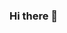 ### Hi there 👋

<!--
**emnghiaproplayers/emnghiaproplayers** is a ✨ _special_ ✨ repository because its `README.md` (this file) appears on your GitHub profile.

Here are some ideas to get you started:

- 🔭 I’m currently a sophomore at FPT University Da Nang
- 🌱 I’m currently learning Software Engineering
- 🤔 I’m looking for help with my coding skills
- 💬 Ask me about ...
- 📫 How to reach me: 
Facebook : https://www.facebook.com/nghia.nguyentruong.98/
Instagram : anh.3.phubep
Phone number : 0905291089
![alt](https://banner2.cleanpng.com/20171220/eke/manchester-united-logo-png-5a3a1f6433c440.0174552615137585642122447.jpg)
-->
